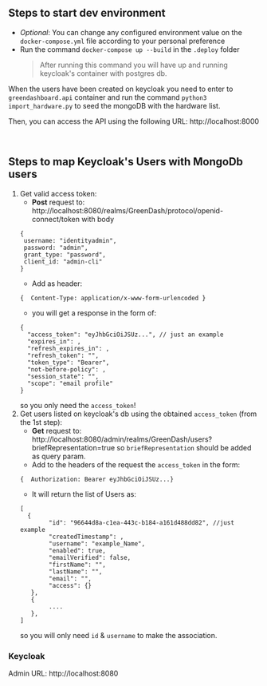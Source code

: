 ## Steps to start dev environment

- _Optional_: You can change any configured environment value on the `docker-compose.yml` file according to your personal preference
- Run the command `docker-compose up --build` in the `.deploy` folder
  > After running this command you will have up and running keycloak's container with postgres db.

When the users have been created on keycloak you need to enter to `greendashboard.api` container and run the command `python3 import_hardware.py` to seed the mongoDB with the hardware list.

Then, you can access the API using the following URL: http://localhost:8000

<br>

## Steps to map Keycloak's Users with MongoDb users

1. Get valid access token:
   - **Post** request to: http://localhost:8080/realms/GreenDash/protocol/openid-connect/token with body
   ```
   {
    username: "identityadmin",
    password: "admin",
    grant_type: "password",
    client_id: "admin-cli"
   }
   ```
   - Add as header:
   ```
   {  Content-Type: application/x-www-form-urlencoded }
   ```
   - you will get a response in the form of:
   ```
   {
     "access_token": "eyJhbGciOiJSUz...", // just an example
     "expires_in": ,
     "refresh_expires_in": ,
     "refresh_token": "",
     "token_type": "Bearer",
     "not-before-policy": ,
     "session_state": "",
     "scope": "email profile"
   }
   ```
   so you only need the `access_token`!
2. Get users listed on keycloak's db using the obtained `access_token` (from the 1st step):
   - **Get** request to: http://localhost:8080/admin/realms/GreenDash/users?briefRepresentation=true so `briefRepresentation` should be added as query param.
   - Add to the headers of the request the `access_token` in the form:
   ```
   {  Authorization: Bearer eyJhbGciOiJSUz...}
   ```
   - It will return the list of Users as:
   ```
   [
     {
           "id": "96644d8a-c1ea-443c-b184-a161d488dd82", //just example
           "createdTimestamp": ,
           "username": "example_Name",
           "enabled": true,
           "emailVerified": false,
           "firstName": "",
           "lastName": "",
           "email": "",
           "access": {}
      },
      {
           ....
      },
   ]
   ```
   so you will only need `id` & `username` to make the association.

### Keycloak

Admin URL: http://localhost:8080
